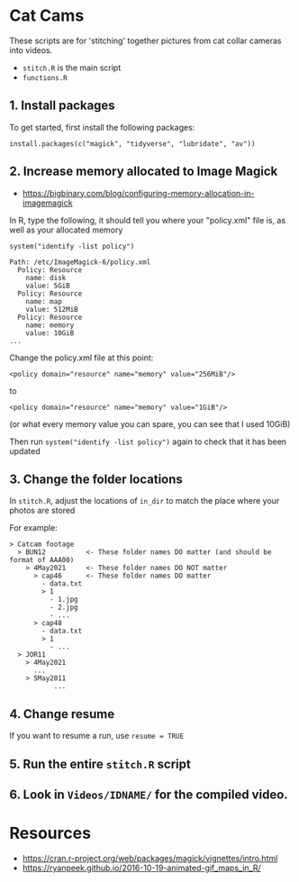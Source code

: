 # Cat Cams

These scripts are for 'stitching' together pictures from cat collar cameras into 
videos.

- `stitch.R` is the main script
- `functions.R`

## 1. Install packages
To get started, first install the following packages:

```
install.packages(c("magick", "tidyverse", "lubridate", "av"))
```

## 2. Increase memory allocated to Image Magick

- https://bigbinary.com/blog/configuring-memory-allocation-in-imagemagick

In R, type the following, it should tell you where your "policy.xml" file is, 
as well as your allocated memory
```
system("identify -list policy")

Path: /etc/ImageMagick-6/policy.xml
  Policy: Resource
    name: disk
    value: 5GiB
  Policy: Resource
    name: map
    value: 512MiB
  Policy: Resource
    name: memory
    value: 10GiB
...
```

Change the policy.xml file at this point:

`<policy domain="resource" name="memory" value="256MiB"/>`

to

`<policy domain="resource" name="memory" value="1GiB"/>`

(or what every memory value you can spare, you can see that I used 10GiB)

Then run `system("identify -list policy")` again to check that it has been updated


## 3. Change the folder locations
In `stitch.R`, adjust the locations of `in_dir` to match the place where your photos are stored

For example:

```
> Catcam footage
  > BUN12          <- These folder names DO matter (and should be format of AAA00)
    > 4May2021     <- These folder names DO NOT matter
      > cap46      <- These folder names DO matter
        - data.txt
        > 1
          - 1.jpg
          - 2.jpg 
          - ...
      > cap48 
        - data.txt
        > 1
          - ...
  > JOR11
    > 4May2021
      ...
    > 5May2011
           ...
```

## 4. Change resume

If you want to resume a run, use `resume = TRUE`

## 5. Run the entire `stitch.R` script

## 6. Look in `Videos/IDNAME/` for the compiled video.


# Resources

- https://cran.r-project.org/web/packages/magick/vignettes/intro.html
- https://ryanpeek.github.io/2016-10-19-animated-gif_maps_in_R/
